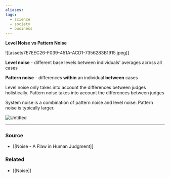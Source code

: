 ```yaml
---
aliases: 
tags:
  - science
  - society
  - business
---
```

**Level Noise vs Pattern Noise**

![[assets7E7EEC26-F039-451A-ACD1-7356283B1915.jpeg]]

**Level noise** - different base levels between individuals’ averages across all cases

**Pattern noise** - differences **within** an individual **between** cases

Level noise only takes into account the differences between judges holistically. Pattern noise takes into account the differences between judges 

System noise is a combination of pattern noise and level noise. Pattern noise is typically larger.

![Untitled](Untitled%2080.png)

---

### Source
- [[Noise - A Flaw in Human Judgment]]

### Related
- [[Noise]]